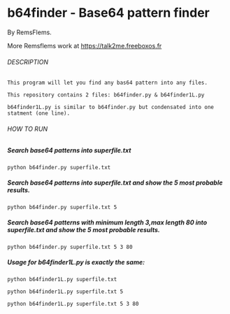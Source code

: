 # b64finder - Base64 pattern finder
By RemsFlems.

More Remsflems work at https://talk2me.freeboxos.fr
###### DESCRIPTION #######
	This program will let you find any bas64 pattern into any files.

	This repository contains 2 files: b64finder.py & b64finder1L.py

	b64finder1L.py is similar to b64finder.py but condensated into one statment (one line).
###### HOW TO RUN ########
##### Search base64 patterns into superfile.txt
	python b64finder.py superfile.txt
##### Search base64 patterns into superfile.txt and show the 5 most probable results.
	python b64finder.py superfile.txt 5
##### Search base64 patterns with minimum length 3,max length 80 into superfile.txt and show the 5 most probable results.
	python b64finder.py superfile.txt 5 3 80
##### Usage for b64finder1L.py is exactly the same:
	python b64finder1L.py superfile.txt

	python b64finder1L.py superfile.txt 5

	python b64finder1L.py superfile.txt 5 3 80



